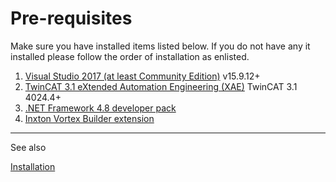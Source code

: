 # Pre-requisites

Make sure you have installed items listed below. If you do not have any it installed please follow the order of installation as enlisted.

1. [Visual Studio 2017 (at least Community Edition)](https://visualstudio.microsoft.com/vs/older-downloads/) v15.9.12+
1. [TwinCAT 3.1 eXtended Automation Engineering (XAE)](https://www.beckhoff.com/english.asp?download/tc3-downloads.htm) TwinCAT 3.1 4024.4+
1. [.NET Framework 4.8 developer pack](https://dotnet.microsoft.com/download/dotnet-framework/thank-you/net48-developer-pack-offline-installer)
1. [Inxton Vortex Builder extension](https://marketplace.visualstudio.com/items?itemName=Inxton.InxtonVortexBuilderExtensionPre)

-------
See also

[Installation](INSTALLATION.MD)
